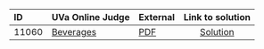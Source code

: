 | ID | UVa Online Judge | External | Link to solution |
|:---|:---|:---|:---:|
| 11060 | [Beverages](https://onlinejudge.org/index.php?option=com_onlinejudge&Itemid=8&category=668&page=show_problem&problem=2001) | [PDF](https://onlinejudge.org/external/110/11060.pdf) | [Solution](https%3A//github.com/versenyi98/programming-contests/tree/master/UVa%20Online%20Judge/11060%2520-%2520Beverages)|
